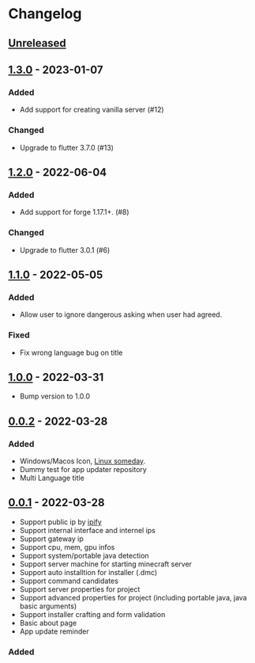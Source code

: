 # Changelog

## [Unreleased]

## [1.3.0] - 2023-01-07

### Added

- Add support for creating vanilla server (#12)

### Changed

- Upgrade to flutter 3.7.0 (#13)

## [1.2.0] - 2022-06-04

### Added

- Add support for forge 1.17.1+. (#8)

### Changed

- Upgrade to flutter 3.0.1 (#6)

## [1.1.0] - 2022-05-05

### Added

- Allow user to ignore dangerous asking when user had agreed.

### Fixed

- Fix wrong language bug on title

## [1.0.0] - 2022-03-31

- Bump version to 1.0.0

## [0.0.2] - 2022-03-28

### Added

- Windows/Macos Icon, [Linux someday](https://docs.flutter.dev/deployment/linux).
- Dummy test for app updater repository
- Multi Language title

## [0.0.1] - 2022-03-28

- Support public ip by [ipify](https://www.ipify.org/)
- Support internal interface and internel ips
- Support gateway ip
- Support cpu, mem, gpu infos
- Support system/portable java detection
- Support server machine for starting minecraft server
- Support auto installtion for installer (.dmc)
- Support command candidates
- Support server properties for project
- Support advanced properties for project (including portable java, java basic arguments)
- Support installer crafting and form validation
- Basic about page
- App update reminder

### Added

[unreleased]: https://github.com/MinecraftCube/MinecraftCubeDesktop/compare/v1.0.0...HEAD

<!-- [1.1.0]: https://github.com/MinecraftCube/MinecraftCubeDesktop/compare/v1.0.0...v1.1.0
[1.0.0]: https://github.com/MinecraftCube/MinecraftCubeDesktop/compare/v0.3.0...v1.0.0
[0.3.0]: https://github.com/MinecraftCube/MinecraftCubeDesktop/compare/v0.2.0...v0.3.0
[0.2.0]: https://github.com/MinecraftCube/MinecraftCubeDesktop/compare/v0.1.0...v0.2.0
[0.1.0]: https://github.com/MinecraftCube/MinecraftCubeDesktop/compare/v0.0.8...v0.1.0
[0.0.8]: https://github.com/MinecraftCube/MinecraftCubeDesktop/compare/v0.0.7...v0.0.8
[0.0.7]: https://github.com/MinecraftCube/MinecraftCubeDesktop/compare/v0.0.6...v0.0.7
[0.0.6]: https://github.com/MinecraftCube/MinecraftCubeDesktop/compare/v0.0.5...v0.0.6
[0.0.5]: https://github.com/MinecraftCube/MinecraftCubeDesktop/compare/v0.0.4...v0.0.5
[0.0.4]: https://github.com/MinecraftCube/MinecraftCubeDesktop/compare/v0.0.3...v0.0.4
[0.0.3]: https://github.com/MinecraftCube/MinecraftCubeDesktop/compare/v0.0.2...v0.0.3 -->

[1.3.0]: https://github.com/MinecraftCube/MinecraftCubeDesktop/compare/v1.3.0...v1.2.0
[1.2.0]: https://github.com/MinecraftCube/MinecraftCubeDesktop/compare/v1.2.0...v1.1.0
[1.1.0]: https://github.com/MinecraftCube/MinecraftCubeDesktop/compare/v1.1.0...v1.0.0
[1.0.0]: https://github.com/MinecraftCube/MinecraftCubeDesktop/compare/v1.0.0...v0.0.2
[0.0.2]: https://github.com/MinecraftCube/MinecraftCubeDesktop/compare/v0.0.1...v0.0.2
[0.0.1]: https://github.com/MinecraftCube/MinecraftCubeDesktop/releases/tag/v0.0.1

<!--
Added for new features.
Changed for changes in existing functionality.
Deprecated for soon-to-be removed features.
Removed for now removed features.
Fixed for any bug fixes.
Security in case of vulnerabilities.
-->
